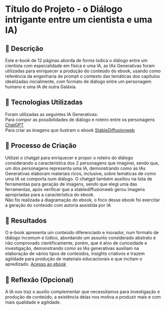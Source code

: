# Título do Projeto - o Diálogo intrigante entre um cientista e uma IA)

## 📒 Descrição
Este e-book de 12 páginas aborda de forma lúdica o diálogo entre um cientista com especialidade em física e uma IA, as IAs Generativas foram utilizadas para enriquecer a produção do conteúdo do ebook, usando como referência da engenharia de prompt o contexto das temáticas dos capítulos idealizadas inicialmente, com formato de diálogo entre um personagem humano e uma IA de outra Galáxia.

## 🤖 Tecnologias Utilizadas
Foram utilizadas as seguintes IA Generativas:  
Para compor as possibilidades de diálogo e roteiro entre os personagens [ChatGPT](https://chat.openai.com/)  
Para criar as imagens que ilustram o ebook [StableDiffusionweb](https://stablediffusionweb.com/)  

## 🧐 Processo de Criação
Utilizei o chatgpt para enriquecer e propor o roteiro do diálogo considerando a característica dos 2 personagens que imaginei, sendo que, um dos personagens representa uma IA, demonstrando como as IAs Generativas elaboram materiais ricos, inclusive, sobre temáticas de como uma IA se comporta num diálogo. O chatgpt também auxiliou na lista de ferramentas para geração de imagens, sendo que elegi uma das ferramentas, após verificar que a stablediffusionweb gerou imagens apropriadas para a característica do ebook.  
Não foi realizada a diagramação do ebook, o foco desse ebook foi exercitar a geração do conteúdo com autoria assistida por IA 

## 🚀 Resultados
O e-book apresenta um conteúdo diferenciado e inovador, num formato de diálogo incomum e lúdico, abordando um assunto considerado abstrato e não comprovado cientificamente, porém, que é alvo de curiosidade e investigação, demonstrando como as IAs generativas auxiliam na elaboração de vários tipos de conteúdos, insights criativos e trazem agilidade para produção de materiais educacionais e que incitam o apredizado.
[Acesso ao ebook](https://github.com/Ro-faverao/DIO_Project/blob/main/Ebook-dialogo-cientista-IA.pdf)

## 💭 Reflexão (Opcional)
A IA nos traz o auxílio complementar que necessitamos para investigação e produção de conteúdo, a existência delas nos motiva a produzir mais e com mais qualidade e agilidade.
